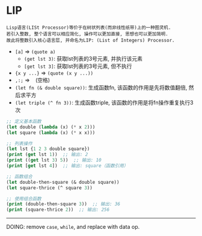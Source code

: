 # LIP
```
Lisp语言(LISt Processor)等价于在树状列表(而非线性纸带)上的一种图灵机.
若引入整数, 整个语言可以相应简化, 操作可以更加直接, 思想也可以更加简明.
故此将整数引入核心语言层, 并命名为LIP: (List of Integers) Processor.
```

- `[a]` => `(quote a)`
  + `(get lst 3)`: 获取lst列表的3号元素, 并执行该元素
  + `[get lst 3]`: 获取lst列表的3号元素, 但不执行
- `{x y ...}` => `(quote (x y ...))`
- `,:;` => ` ` (空格)
- `(let fn (& double square))`: 生成函数fn, 该函数的作用是先将数值翻倍, 然后求平方
- `(let triple (^ fn 3))`: 生成函数triple, 该函数的作用是将fn操作重复执行3次

```lisp
;; 定义基本函数
(let double (lambda (x) (* x 2)))
(let square (lambda (x) (* x x)))

;; 列表操作
(let lst {1 2 3 double square})
(print (get lst 1))  ;; 输出: 2
(print ((get lst 3) 5))  ;; 输出: 10
(print [get lst 4])  ;; 输出: square（函数引用）

;; 函数组合
(let double-then-square (& double square))
(let square-thrice (^ square 3))

;; 使用组合函数
(print (double-then-square 3))  ;; 输出: 36
(print (square-thrice 2))  ;; 输出: 256
```

---

DOING: remove `case`, `while`, and replace with data op.

<!--
**LipLang/LipLang** is a ✨ _special_ ✨ repository because its `README.md` (this file) appears on your GitHub profile.

Here are some ideas to get you started:

- 🔭 I’m currently working on ...
- 🌱 I’m currently learning ...
- 👯 I’m looking to collaborate on ...
- 🤔 I’m looking for help with ...
- 💬 Ask me about ...
- 📫 How to reach me: ...
- 😄 Pronouns: ...
- ⚡ Fun fact: ...
-->
